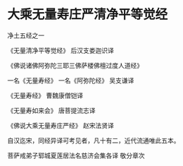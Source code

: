 # 大乘无量寿庄严清净平等觉经
净土五经之一

《无量清净平等觉经》 后汉支娄迦识译

《佛说诸佛阿弥陀三耶三佛萨楼佛檀过度人道经》

一名《无量寿经》 一名《阿弥陀经》 吴支谦译

《无量寿经》 曹魏康僧铠译

《无量寿如来会》 唐菩提流志译

《佛说大乘无量寿庄严经》 赵宋法贤译

自汉迄宋，同经异译可考见者，凡十有二，近代流通唯此五本。

菩萨戒弟子郓城夏莲居法名慈济会集各译 敬分章次
